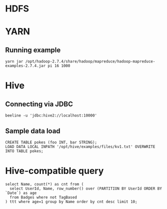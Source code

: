 # HDFS

# YARN

## Running example

```
yarn jar /opt/hadoop-2.7.4/share/hadoop/mapreduce/hadoop-mapreduce-examples-2.7.4.jar pi 16 1000
```

# Hive

## Connecting via JDBC

```
beeline -u 'jdbc:hive2://localhost:10000'
```

## Sample data load 

```
CREATE TABLE pokes (foo INT, bar STRING);
LOAD DATA LOCAL INPATH '/opt/hive/examples/files/kv1.txt' OVERWRITE INTO TABLE pokes;
```

# Hive-compatible query

```
select Name, count(*) as cnt from (
  select UserId, Name, row_number() over (PARTITION BY UserId ORDER BY `Date`) as age 
  from Badges where not TagBased 
) ttt where age=1 group by Name order by cnt desc limit 10;
```
